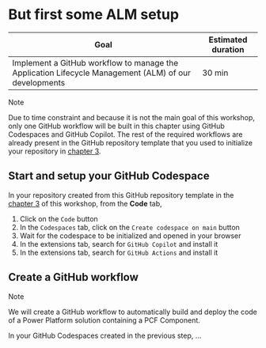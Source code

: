 # But first some ALM setup

| **Goal**                                                                                             | **Estimated duration** |
| ---------------------------------------------------------------------------------------------------- | ---------------------- |
| Implement a GitHub workflow to manage the Application Lifecycle Management (ALM) of our developments | 30 min                 |

> [!NOTE]
> Due to time constraint and because it is not the main goal of this workshop, only one GitHub workflow will be built in this chapter using GitHub Codespaces and GitHub Copilot. The rest of the required workflows are already present in the GitHub repository template that you used to initialize your repository in [chapter 3](./03-InitializeWorkspace.md).

## Start and setup your GitHub Codespace

In your repository created from this GitHub repository template in the [chapter 3](./03-InitializeWorkspace.md) of this workshop, from the **Code** tab,
1. Click on the `Code` button
2. In the `Codespaces` tab, click on the `Create codespace on main` button
3. Wait for the codespace to be initialized and opened in your browser
4. In the extensions tab, search for `GitHub Copilot` and install it
5. In the extensions tab, search for `GitHub Actions` and install it

## Create a GitHub workflow

> [!NOTE]
> We will create a GitHub workflow to automatically build and deploy the code of a Power Platform solution containing a PCF Component.

In your GitHub Codespaces created in the previous step, ...